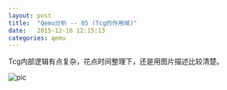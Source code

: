 ```yaml
---
layout: post
title:  "Qemu分析 -- 05 (Tcg的作用域)"
date:   2015-12-16 12:15:13
categories: qemu
---
```


Tcg内部逻辑有点复杂，花点时间整理下，还是用图片描述比较清楚。
 
![pic](http://fillzero.qiniudn.com/2015_12_26_qemu_01.png)
